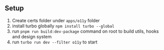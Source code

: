 ## Setup 

1. Create certs folder under `apps/o11y` folder
2. install turbo globally `npm install turbo --global`
2. run `pnpm run build:dev-package` command on root to build utils, hooks and design system
3. run `turbo run dev --filter o11y` to start